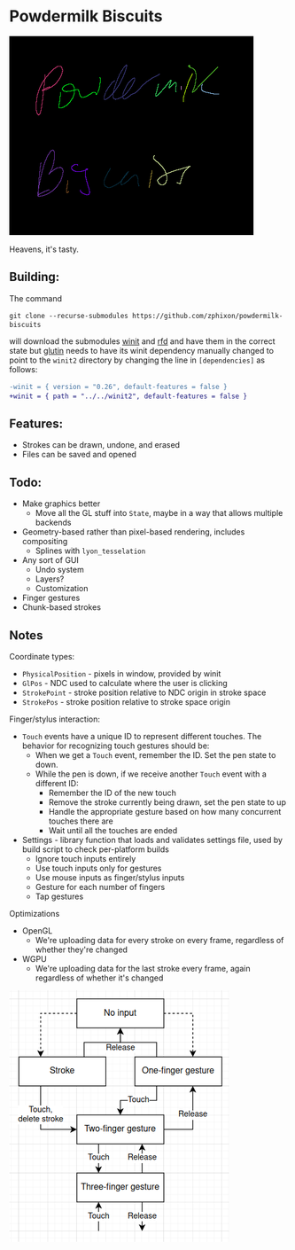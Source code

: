 # Powdermilk Biscuits

![Screenshot of the text "Powdermilk Biscuits" handwritten on a tablet using this program. Each stroke is a different color, and the strokes are rendered using a cubic Bezier interpolator.](eg/pmb.png)

Heavens, it's tasty.

## Building:

The command

```
git clone --recurse-submodules https://github.com/zphixon/powdermilk-biscuits
```

will download the submodules [winit](https://github.com/zphixon/winit) and [rfd](https://github.com/zphixon/rfd) and have them in the correct state but [glutin](https://github.com/rust-windowing/glutin) needs to have its winit dependency manually changed to point to the `winit2` directory by changing the line in `[dependencies]` as follows:

```diff
-winit = { version = "0.26", default-features = false }
+winit = { path = "../../winit2", default-features = false }
```

## Features:

- Strokes can be drawn, undone, and erased
- Files can be saved and opened

## Todo:

- Make graphics better
  - Move all the GL stuff into `State`, maybe in a way that allows multiple backends
- Geometry-based rather than pixel-based rendering, includes compositing
  - Splines with `lyon_tesselation`
- Any sort of GUI
  - Undo system
  - Layers?
  - Customization
- Finger gestures
- Chunk-based strokes

## Notes

Coordinate types:
- `PhysicalPosition` - pixels in window, provided by winit
- `GlPos` - NDC used to calculate where the user is clicking
- `StrokePoint` - stroke position relative to NDC origin in stroke space
- `StrokePos` - stroke position relative to stroke space origin

Finger/stylus interaction:
- `Touch` events have a unique ID to represent different touches. The behavior for recognizing touch gestures should be:
  - When we get a `Touch` event, remember the ID. Set the pen state to down.
  - While the pen is down, if we receive another `Touch` event with a different ID:
    - Remember the ID of the new touch
    - Remove the stroke currently being drawn, set the pen state to up
    - Handle the appropriate gesture based on how many concurrent touches there are
    - Wait until all the touches are ended
- Settings - library function that loads and validates settings file, used by build script to check per-platform builds
  - Ignore touch inputs entirely
  - Use touch inputs only for gestures
  - Use mouse inputs as finger/stylus inputs
  - Gesture for each number of fingers
  - Tap gestures

Optimizations
- OpenGL
  - We're uploading data for every stroke on every frame, regardless of whether they're changed
- WGPU
  - We're uploading data for the last stroke every frame, again regardless of whether it's changed

![Gesture state diagram](eg/gesture-state.png)
